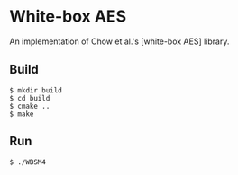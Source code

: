White-box AES
====

An implementation of Chow et al.'s [white-box AES] library.

## Build

```
$ mkdir build
$ cd build
$ cmake ..
$ make
```

## Run

```
$ ./WBSM4
```